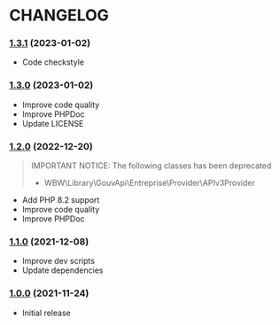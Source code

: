 CHANGELOG
=========

### [1.3.1](https://github.com/webeweb/gouv-api-library/tree/v1.3.1) (2023-01-02)

- Code checkstyle

### [1.3.0](https://github.com/webeweb/gouv-api-library/tree/v1.3.0) (2023-01-02)

- Improve code quality
- Improve PHPDoc
- Update LICENSE

### [1.2.0](https://github.com/webeweb/gouv-api-library/tree/v1.2.0) (2022-12-20)

> IMPORTANT NOTICE: The following classes has been deprecated
> - WBW\Library\GouvApi\Entreprise\Provider\APIv3Provider

- Add PHP 8.2 support
- Improve code quality
- Improve PHPDoc

### [1.1.0](https://github.com/webeweb/gouv-api-library/tree/v1.1.0) (2021-12-08)

- Improve dev scripts
- Update dependencies

### [1.0.0](https://github.com/webeweb/gouv-api-library/tree/v1.0.0) (2021-11-24)

- Initial release
